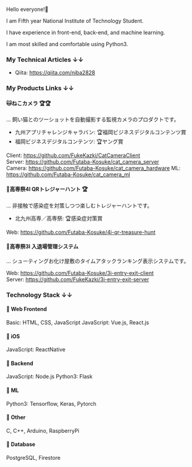 Hello everyone!🚀  

I am Fifth year National Institute of Technology Student.  

I have experience in front-end, back-end, and machine learning.  

I am most skilled and comfortable using Python3.  

### My Technical Articles ↓↓

- Qiita: https://qiita.com/niba2828

### My Products Links ↓↓

#### **🐱ねこカメラ 🏆🏆**
… 飼い猫とのツーショットを自動撮影する監視カメラのプロダクトです。  

- 九州アプリチャレンジキャラバン: 🏆福岡ビジネスデジタルコンテンツ賞
- 福岡ビジネスデジタルコンテンツ: 🏆ヤング賞

Client: https://github.com/FukeKazki/CatCameraClient  
Server: https://github.com/Futaba-Kosuke/cat_camera_server  
Camera: https://github.com/Futaba-Kosuke/cat_camera_hardware
ML: https://github.com/Futaba-Kosuke/cat_camera_ml  

#### **💎高専祭4I QRトレジャーハント 🏆**
… 非接触で感染症を対策しつつ楽しむトレジャーハントです。  

- 北九州高専／高専祭: 🏆感染症対策賞

Web: https://github.com/Futaba-Kosuke/4i-qr-treasure-hunt

#### **🚩高専祭3I 入退場管理システム**
… シューティングお化け屋敷のタイムアタックランキング表示システムです。  

Web: https://github.com/Futaba-Kosuke/3i-entry-exit-client  
Server: https://github.com/FukeKazki/3i-entry-exit-server  

### Technology Stack ↓↓

#### **🚀 Web Frontend**  
Basic: HTML, CSS, JavaScript
JavaScript: Vue.js, React.js

#### **🚀 iOS**
JavaScript: ReactNative

#### **🚀 Backend**
JavaScript: Node.js
Python3: Flask

#### **🚀 ML**
Python3: Tensorflow, Keras, Pytorch

#### **🚀 Other**
C, C++, Arduino, RaspberryPi

#### **🚀 Database**  
PostgreSQL, Firestore